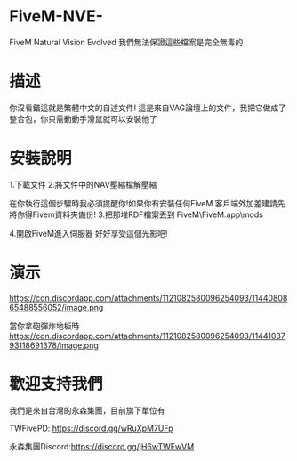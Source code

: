 # FiveM-NVE-
FiveM Natural Vision Evolved
我們無法保證這些檔案是完全無毒的


# 描述

你沒看錯這就是繁體中文的自述文件!
這是來自VAG論壇上的文件，我把它做成了整合包，你只需動動手滑鼠就可以安裝他了

# 安裝說明
1.下載文件
2.將文件中的NAV壓縮檔解壓縮

在你執行這個步驟時我必須提醒你!如果你有安裝任何FiveM 客戶端外加差建請先將你得Fivem資料夾備份!
3.把那堆RDF檔案丟到 FiveM\FiveM.app\mods

4.開啟FiveM進入伺服器 好好享受這個光影吧!


# 演示

https://cdn.discordapp.com/attachments/1121082580096254093/1144080865488556052/image.png

當你拿砲彈炸地板時
https://cdn.discordapp.com/attachments/1121082580096254093/1144103793118691378/image.png


# 歡迎支持我們
我們是來自台灣的永森集團，目前旗下單位有

TWFivePD: https://discord.gg/wRuXpM7UFp

永森集團Discord:https://discord.gg/jH6wTWFwVM
